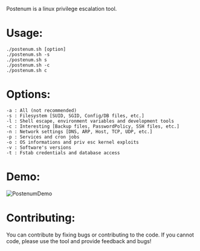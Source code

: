 Postenum is a linux privilege escalation tool.

# Usage:
    ./postenum.sh [option]
    ./postenum.sh -s
    ./postenum.sh s
    ./postenum.sh -c
    ./postenum.sh c

# Options:
    -a : All (not recommended)
    -s : Filesystem [SUID, SGID, Config/DB files, etc.]
    -l : Shell escape, environment variables and development tools
    -c : Interesting [Backup files, PasswordPolicy, SSH files, etc.]
    -n : Network settings [DNS, ARP, Host, TCP, UDP, etc.]
    -p : Services and cron jobs
    -o : OS informations and priv esc kernel exploits
    -v : Software's versions
    -t : Fstab credentials and database access


# Demo:
![PostenumDemo](https://github.com/mbahadou/postenum/raw/master/demo.gif)

# Contributing:

You can contribute by fixing bugs or contributing to the code. If you cannot code, please use the tool and provide feedback and bugs!
